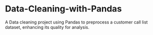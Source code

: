 # Data-Cleaning-with-Pandas
A Data cleaning project using Pandas to preprocess a customer call list dataset, enhancing its quality for analysis.
